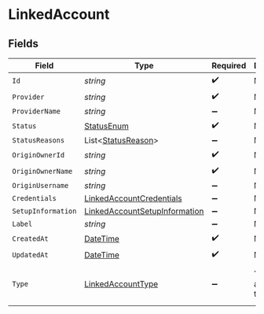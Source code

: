 # LinkedAccount


## Fields

| Field                                                                                     | Type                                                                                      | Required                                                                                  | Description                                                                               | Example                                                                                   |
| ----------------------------------------------------------------------------------------- | ----------------------------------------------------------------------------------------- | ----------------------------------------------------------------------------------------- | ----------------------------------------------------------------------------------------- | ----------------------------------------------------------------------------------------- |
| `Id`                                                                                      | *string*                                                                                  | :heavy_check_mark:                                                                        | N/A                                                                                       |                                                                                           |
| `Provider`                                                                                | *string*                                                                                  | :heavy_check_mark:                                                                        | N/A                                                                                       |                                                                                           |
| `ProviderName`                                                                            | *string*                                                                                  | :heavy_minus_sign:                                                                        | N/A                                                                                       |                                                                                           |
| `Status`                                                                                  | [StatusEnum](../../Models/Components/StatusEnum.md)                                       | :heavy_check_mark:                                                                        | N/A                                                                                       |                                                                                           |
| `StatusReasons`                                                                           | List<[StatusReason](../../Models/Components/StatusReason.md)>                             | :heavy_minus_sign:                                                                        | N/A                                                                                       |                                                                                           |
| `OriginOwnerId`                                                                           | *string*                                                                                  | :heavy_check_mark:                                                                        | N/A                                                                                       |                                                                                           |
| `OriginOwnerName`                                                                         | *string*                                                                                  | :heavy_check_mark:                                                                        | N/A                                                                                       |                                                                                           |
| `OriginUsername`                                                                          | *string*                                                                                  | :heavy_minus_sign:                                                                        | N/A                                                                                       |                                                                                           |
| `Credentials`                                                                             | [LinkedAccountCredentials](../../Models/Components/LinkedAccountCredentials.md)           | :heavy_minus_sign:                                                                        | N/A                                                                                       |                                                                                           |
| `SetupInformation`                                                                        | [LinkedAccountSetupInformation](../../Models/Components/LinkedAccountSetupInformation.md) | :heavy_minus_sign:                                                                        | N/A                                                                                       |                                                                                           |
| `Label`                                                                                   | *string*                                                                                  | :heavy_minus_sign:                                                                        | N/A                                                                                       |                                                                                           |
| `CreatedAt`                                                                               | [DateTime](https://learn.microsoft.com/en-us/dotnet/api/system.datetime?view=net-5.0)     | :heavy_check_mark:                                                                        | N/A                                                                                       |                                                                                           |
| `UpdatedAt`                                                                               | [DateTime](https://learn.microsoft.com/en-us/dotnet/api/system.datetime?view=net-5.0)     | :heavy_check_mark:                                                                        | N/A                                                                                       |                                                                                           |
| `Type`                                                                                    | [LinkedAccountType](../../Models/Components/LinkedAccountType.md)                         | :heavy_minus_sign:                                                                        | The account type                                                                          | [<br/>"PRODUCTION",<br/>"TEST"<br/>]                                                      |